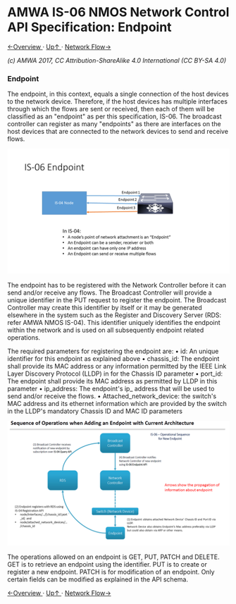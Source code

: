 # AMWA IS-06 NMOS Network Control API Specification: Endpoint
[←Overview ](1.0._Overview.md) · [ Up↑ ](..) · [Network Flow→](3.0._Network_Flow.md)

_(c) AMWA 2017, CC Attribution-ShareAlike 4.0 International (CC BY-SA 4.0)_

### Endpoint 

The endpoint, in this context, equals a single connection of the host devices to the network device. Therefore, if the host devices has multiple interfaces through which the flows are sent or received, then each of them will be classified as an "endpoint" as per this specification, IS-06. The broadcast controller can register as many "endpoints" as there are interfaces on the host devices that are connected to the network devices to send and receive flows. 

![Class Diagram](images/IS-06-Endpoint.png)

The endpoint has to be registered with the Network Controller before it can send and/or receive any flows. The Broadcast Controller will provide a unique identifier in the PUT request to register the endpoint. The Broadcast Controller may create this identifier by itself or it may be generated elsewhere in the system such as the Register and Discovery Server (RDS: refer AMWA NMOS IS-04). This identifier uniquely identifies the endpoint within the network and is used on all subsequently endpoint related operations.

The required parameters for registering the endpoint are:
•	id: An unique identifier for this endpoint as explained above
•	chassis_id: The endpoint shall provide its MAC address or any information permitted by the IEEE Link Layer Discovery Protocol (LLDP) in for the Chassis ID parameter
•	port_id: The endpoint shall provide its MAC address as permitted by LLDP in this parameter
•	ip_address: The endpoint's ip_ address that will be used to send and/or receive the flows.
•	Attached_network_device: the switch's MAC address and its ethernet information which are provided by the switch in the LLDP's mandatory Chassis ID and MAC ID parameters

![Class Diagram](images/Endpoint-information-flow.png)

The operations allowed on an endpoint is GET, PUT, PATCH and DELETE. GET is to retrieve an endpoint using the identifier. PUT is to create or register a new endpoint. PATCH is for modification of an endpoint. Only certain fields can be modified as explained in the API schema.


[←Overview ](1.0._Overview.md) · [ Up↑ ](..) · [Network Flow→](3.0._Network_Flow.md)
